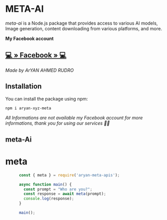 # META-AI

*meta-ai* is a Node.js package that provides access to various AI models, Image generation, content downloading from various platforms, and more.

**My Facebook account**
## [ 💻 » Facebook »  💻](https://www.facebook.com/www.facebook.official.404)
*Made by ArYAN AHMED RUDRO*

## Installation

You can install the package using npm:

```bash
npm i aryan-xyz-meta
```

*All Informations are not available my Facebook account for more informations, thank you for using our services 🌷🥰*


## meta-Ai

# meta

```javascript
      const { meta } = require('aryan-meta-apis');

      async function main() {
        const prompt = "Who are you?";
        const response = await meta(prompt);
        console.log(response);
      }

      main();
